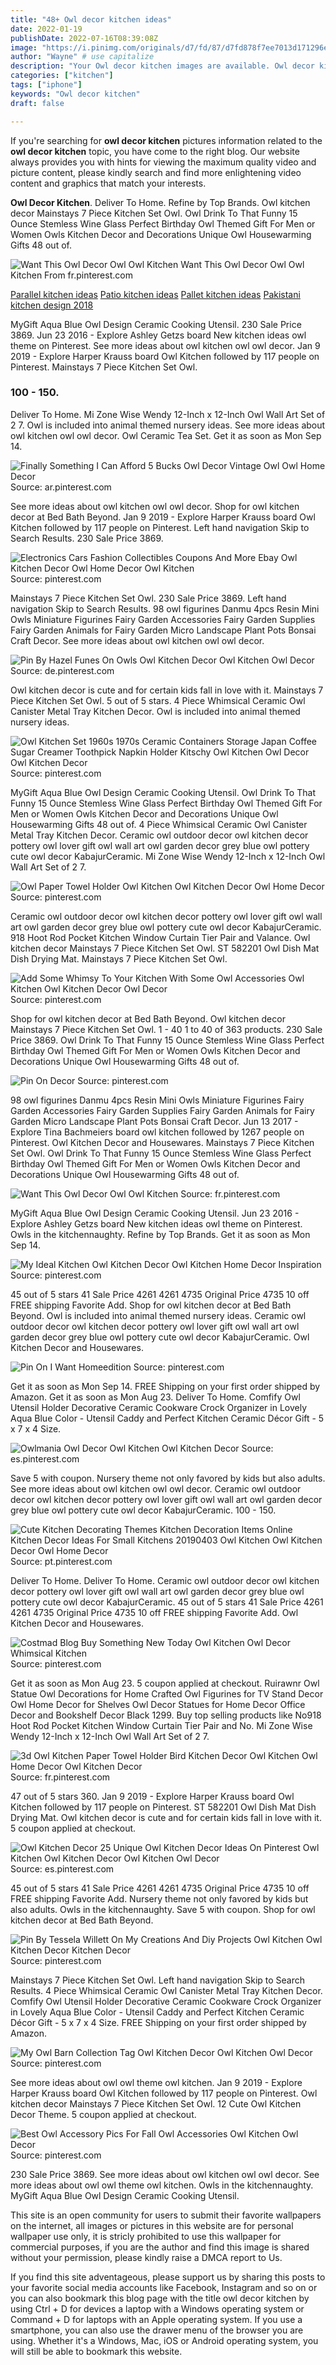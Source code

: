 ```yaml
---
title: "48+ Owl decor kitchen ideas"
date: 2022-01-19
publishDate: 2022-07-16T08:39:08Z
image: "https://i.pinimg.com/originals/d7/fd/87/d7fd878f7ee7013d171296e074c44299.jpg"
author: "Wayne" # use capitalize
description: "Your Owl decor kitchen images are available. Owl decor kitchen are a topic that is being searched for and liked by netizens now. You can Get the Owl decor kitchen files here. Find and Download all free photos."
categories: ["kitchen"]
tags: ["iphone"]
keywords: "Owl decor kitchen"
draft: false

---
```


If you're searching for **owl decor kitchen** pictures information related to the **owl decor kitchen** topic, you have come to the right  blog.  Our website always  provides you with  hints  for viewing  the maximum  quality video and picture  content, please kindly search and find more enlightening video content and graphics  that match your interests.

**Owl Decor Kitchen**. Deliver To Home. Refine by Top Brands. Owl kitchen decor Mainstays 7 Piece Kitchen Set Owl. Owl Drink To That Funny 15 Ounce Stemless Wine Glass Perfect Birthday Owl Themed Gift For Men or Women Owls Kitchen Decor and Decorations Unique Owl Housewarming Gifts 48 out of.

![Want This Owl Decor Owl Owl Kitchen](https://i.pinimg.com/originals/74/48/66/744866a6880f040b6efef74fa82fe6ae.jpg "Want This Owl Decor Owl Owl Kitchen")
Want This Owl Decor Owl Owl Kitchen From fr.pinterest.com

[Parallel kitchen ideas](/parallel-kitchen-ideas/)
[Patio kitchen ideas](/patio-kitchen-ideas/)
[Pallet kitchen ideas](/pallet-kitchen-ideas/)
[Pakistani kitchen design 2018](/pakistani-kitchen-design-2018/)

MyGift Aqua Blue Owl Design Ceramic Cooking Utensil. 230 Sale Price 3869. Jun 23 2016 - Explore Ashley Getzs board New kitchen ideas owl theme on Pinterest. See more ideas about owl kitchen owl owl decor. Jan 9 2019 - Explore Harper Krauss board Owl Kitchen followed by 117 people on Pinterest. Mainstays 7 Piece Kitchen Set Owl.

### 100 - 150.

Deliver To Home. Mi Zone Wise Wendy 12-Inch x 12-Inch Owl Wall Art Set of 2 7. Owl is included into animal themed nursery ideas. See more ideas about owl kitchen owl owl decor. Owl Ceramic Tea Set. Get it as soon as Mon Sep 14.


![Finally Something I Can Afford 5 Bucks Owl Decor Vintage Owl Owl Home Decor](https://i.pinimg.com/originals/25/9a/48/259a489ce38303502b468c7a8016e798.jpg "Finally Something I Can Afford 5 Bucks Owl Decor Vintage Owl Owl Home Decor")
Source: ar.pinterest.com

See more ideas about owl kitchen owl owl decor. Shop for owl kitchen decor at Bed Bath Beyond. Jan 9 2019 - Explore Harper Krauss board Owl Kitchen followed by 117 people on Pinterest. Left hand navigation Skip to Search Results. 230 Sale Price 3869.

![Electronics Cars Fashion Collectibles Coupons And More Ebay Owl Kitchen Decor Owl Home Decor Owl Kitchen](https://i.pinimg.com/originals/be/e0/9c/bee09cae44895ea1c7b11c4a614e9fe2.jpg "Electronics Cars Fashion Collectibles Coupons And More Ebay Owl Kitchen Decor Owl Home Decor Owl Kitchen")
Source: pinterest.com

Mainstays 7 Piece Kitchen Set Owl. 230 Sale Price 3869. Left hand navigation Skip to Search Results. 98 owl figurines Danmu 4pcs Resin Mini Owls Miniature Figurines Fairy Garden Accessories Fairy Garden Supplies Fairy Garden Animals for Fairy Garden Micro Landscape Plant Pots Bonsai Craft Decor. See more ideas about owl kitchen owl owl decor.

![Pin By Hazel Funes On Owls Owl Kitchen Decor Owl Kitchen Owl Decor](https://i.pinimg.com/originals/1d/fe/12/1dfe12a5c07fc05da83afa8c172bcaed.jpg "Pin By Hazel Funes On Owls Owl Kitchen Decor Owl Kitchen Owl Decor")
Source: de.pinterest.com

Owl kitchen decor is cute and for certain kids fall in love with it. Mainstays 7 Piece Kitchen Set Owl. 5 out of 5 stars. 4 Piece Whimsical Ceramic Owl Canister Metal Tray Kitchen Decor. Owl is included into animal themed nursery ideas.

![Owl Kitchen Set 1960s 1970s Ceramic Containers Storage Japan Coffee Sugar Creamer Toothpick Napkin Holder Kitschy Owl Kitchen Owl Decor Owl Kitchen Decor](https://i.pinimg.com/originals/5d/66/f6/5d66f6fcffce1155117290fe208b7d67.jpg "Owl Kitchen Set 1960s 1970s Ceramic Containers Storage Japan Coffee Sugar Creamer Toothpick Napkin Holder Kitschy Owl Kitchen Owl Decor Owl Kitchen Decor")
Source: pinterest.com

MyGift Aqua Blue Owl Design Ceramic Cooking Utensil. Owl Drink To That Funny 15 Ounce Stemless Wine Glass Perfect Birthday Owl Themed Gift For Men or Women Owls Kitchen Decor and Decorations Unique Owl Housewarming Gifts 48 out of. 4 Piece Whimsical Ceramic Owl Canister Metal Tray Kitchen Decor. Ceramic owl outdoor decor owl kitchen decor pottery owl lover gift owl wall art owl garden decor grey blue owl pottery cute owl decor KabajurCeramic. Mi Zone Wise Wendy 12-Inch x 12-Inch Owl Wall Art Set of 2 7.

![Owl Paper Towel Holder Owl Kitchen Owl Kitchen Decor Owl Home Decor](https://i.pinimg.com/originals/25/f0/3a/25f03ae8203ddd066096d1c7e5ffcdb2.jpg "Owl Paper Towel Holder Owl Kitchen Owl Kitchen Decor Owl Home Decor")
Source: pinterest.com

Ceramic owl outdoor decor owl kitchen decor pottery owl lover gift owl wall art owl garden decor grey blue owl pottery cute owl decor KabajurCeramic. 918 Hoot Rod Pocket Kitchen Window Curtain Tier Pair and Valance. Owl kitchen decor Mainstays 7 Piece Kitchen Set Owl. ST 582201 Owl Dish Mat Dish Drying Mat. Mainstays 7 Piece Kitchen Set Owl.

![Add Some Whimsy To Your Kitchen With Some Owl Accessories Owl Kitchen Owl Kitchen Decor Owl Decor](https://i.pinimg.com/originals/14/4c/17/144c173a58246df8a1346017311ad555.jpg "Add Some Whimsy To Your Kitchen With Some Owl Accessories Owl Kitchen Owl Kitchen Decor Owl Decor")
Source: pinterest.com

Shop for owl kitchen decor at Bed Bath Beyond. Owl kitchen decor Mainstays 7 Piece Kitchen Set Owl. 1 - 40 1 to 40 of 363 products. 230 Sale Price 3869. Owl Drink To That Funny 15 Ounce Stemless Wine Glass Perfect Birthday Owl Themed Gift For Men or Women Owls Kitchen Decor and Decorations Unique Owl Housewarming Gifts 48 out of.

![Pin On Decor](https://i.pinimg.com/originals/ef/36/e9/ef36e980fd301da123441a84734bef20.jpg "Pin On Decor")
Source: pinterest.com

98 owl figurines Danmu 4pcs Resin Mini Owls Miniature Figurines Fairy Garden Accessories Fairy Garden Supplies Fairy Garden Animals for Fairy Garden Micro Landscape Plant Pots Bonsai Craft Decor. Jun 13 2017 - Explore Tina Bachmeiers board owl kitchen followed by 1267 people on Pinterest. Owl Kitchen Decor and Housewares. Mainstays 7 Piece Kitchen Set Owl. Owl Drink To That Funny 15 Ounce Stemless Wine Glass Perfect Birthday Owl Themed Gift For Men or Women Owls Kitchen Decor and Decorations Unique Owl Housewarming Gifts 48 out of.

![Want This Owl Decor Owl Owl Kitchen](https://i.pinimg.com/originals/74/48/66/744866a6880f040b6efef74fa82fe6ae.jpg "Want This Owl Decor Owl Owl Kitchen")
Source: fr.pinterest.com

MyGift Aqua Blue Owl Design Ceramic Cooking Utensil. Jun 23 2016 - Explore Ashley Getzs board New kitchen ideas owl theme on Pinterest. Owls in the kitchennaughty. Refine by Top Brands. Get it as soon as Mon Sep 14.

![My Ideal Kitchen Owl Kitchen Decor Owl Kitchen Home Decor Inspiration](https://i.pinimg.com/originals/8a/da/31/8ada31762cfc9a91d7e93124feda914e.jpg "My Ideal Kitchen Owl Kitchen Decor Owl Kitchen Home Decor Inspiration")
Source: pinterest.com

45 out of 5 stars 41 Sale Price 4261 4261 4735 Original Price 4735 10 off FREE shipping Favorite Add. Shop for owl kitchen decor at Bed Bath Beyond. Owl is included into animal themed nursery ideas. Ceramic owl outdoor decor owl kitchen decor pottery owl lover gift owl wall art owl garden decor grey blue owl pottery cute owl decor KabajurCeramic. Owl Kitchen Decor and Housewares.

![Pin On I Want Homeedition](https://i.pinimg.com/originals/75/67/6c/75676cbb1ea876a7aa054a09c8f29eae.jpg "Pin On I Want Homeedition")
Source: pinterest.com

Get it as soon as Mon Sep 14. FREE Shipping on your first order shipped by Amazon. Get it as soon as Mon Aug 23. Deliver To Home. Comfify Owl Utensil Holder Decorative Ceramic Cookware Crock Organizer in Lovely Aqua Blue Color - Utensil Caddy and Perfect Kitchen Ceramic Décor Gift - 5 x 7 x 4 Size.

![Owlmania Owl Decor Owl Kitchen Owl Kitchen Decor](https://i.pinimg.com/originals/41/8f/25/418f25e3c3059249225d4052ef5d7ab6.jpg "Owlmania Owl Decor Owl Kitchen Owl Kitchen Decor")
Source: es.pinterest.com

Save 5 with coupon. Nursery theme not only favored by kids but also adults. See more ideas about owl kitchen owl owl decor. Ceramic owl outdoor decor owl kitchen decor pottery owl lover gift owl wall art owl garden decor grey blue owl pottery cute owl decor KabajurCeramic. 100 - 150.

![Cute Kitchen Decorating Themes Kitchen Decoration Items Online Kitchen Decor Ideas For Small Kitchens 20190403 Owl Kitchen Owl Kitchen Decor Owl Home Decor](https://i.pinimg.com/564x/c0/a1/4b/c0a14b4909a17a98601ba314f5b24f04.jpg "Cute Kitchen Decorating Themes Kitchen Decoration Items Online Kitchen Decor Ideas For Small Kitchens 20190403 Owl Kitchen Owl Kitchen Decor Owl Home Decor")
Source: pt.pinterest.com

Deliver To Home. Deliver To Home. Ceramic owl outdoor decor owl kitchen decor pottery owl lover gift owl wall art owl garden decor grey blue owl pottery cute owl decor KabajurCeramic. 45 out of 5 stars 41 Sale Price 4261 4261 4735 Original Price 4735 10 off FREE shipping Favorite Add. Owl Kitchen Decor and Housewares.

![Costmad Blog Buy Something New Today Owl Kitchen Owl Decor Whimsical Kitchen](https://i.pinimg.com/736x/60/4e/b6/604eb652169d5cf7d82c94c7e9536e0b--owl-kitchen-kitchen-sets.jpg "Costmad Blog Buy Something New Today Owl Kitchen Owl Decor Whimsical Kitchen")
Source: pinterest.com

Get it as soon as Mon Aug 23. 5 coupon applied at checkout. Ruirawnr Owl Statue Owl Decorations for Home Crafted Owl Figurines for TV Stand Decor Owl Home Decor for Shelves Owl Decor Statues for Home Decor Office Decor and Bookshelf Decor Black 1299. Buy top selling products like No918 Hoot Rod Pocket Kitchen Window Curtain Tier Pair and No. Mi Zone Wise Wendy 12-Inch x 12-Inch Owl Wall Art Set of 2 7.

![3d Owl Kitchen Paper Towel Holder Bird Kitchen Decor Owl Kitchen Owl Home Decor Owl Kitchen Decor](https://i.pinimg.com/originals/d7/ff/fa/d7fffa3657857e6d2e15e9717be7359b.jpg "3d Owl Kitchen Paper Towel Holder Bird Kitchen Decor Owl Kitchen Owl Home Decor Owl Kitchen Decor")
Source: fr.pinterest.com

47 out of 5 stars 360. Jan 9 2019 - Explore Harper Krauss board Owl Kitchen followed by 117 people on Pinterest. ST 582201 Owl Dish Mat Dish Drying Mat. Owl kitchen decor is cute and for certain kids fall in love with it. 5 coupon applied at checkout.

![Owl Kitchen Decor 25 Unique Owl Kitchen Decor Ideas On Pinterest Owl Kitchen Owl Kitchen Decor Owl Kitchen Owl Decor](https://i.pinimg.com/originals/1c/44/e1/1c44e115330b9346b1b3e9d7c775f0f4.jpg "Owl Kitchen Decor 25 Unique Owl Kitchen Decor Ideas On Pinterest Owl Kitchen Owl Kitchen Decor Owl Kitchen Owl Decor")
Source: es.pinterest.com

45 out of 5 stars 41 Sale Price 4261 4261 4735 Original Price 4735 10 off FREE shipping Favorite Add. Nursery theme not only favored by kids but also adults. Owls in the kitchennaughty. Save 5 with coupon. Shop for owl kitchen decor at Bed Bath Beyond.

![Pin By Tessela Willett On My Creations And Diy Projects Owl Kitchen Owl Kitchen Decor Kitchen Decor](https://i.pinimg.com/originals/97/4a/53/974a531d0c67328bcb2bc81332c1f0b4.jpg "Pin By Tessela Willett On My Creations And Diy Projects Owl Kitchen Owl Kitchen Decor Kitchen Decor")
Source: pinterest.com

Mainstays 7 Piece Kitchen Set Owl. Left hand navigation Skip to Search Results. 4 Piece Whimsical Ceramic Owl Canister Metal Tray Kitchen Decor. Comfify Owl Utensil Holder Decorative Ceramic Cookware Crock Organizer in Lovely Aqua Blue Color - Utensil Caddy and Perfect Kitchen Ceramic Décor Gift - 5 x 7 x 4 Size. FREE Shipping on your first order shipped by Amazon.

![My Owl Barn Collection Tag Owl Kitchen Decor Owl Kitchen Owl Decor](https://i.pinimg.com/originals/0b/3d/2e/0b3d2e6797aee14c782458ccea5fce38.jpg "My Owl Barn Collection Tag Owl Kitchen Decor Owl Kitchen Owl Decor")
Source: pinterest.com

See more ideas about owl owl theme owl kitchen. Jan 9 2019 - Explore Harper Krauss board Owl Kitchen followed by 117 people on Pinterest. Owl kitchen decor Mainstays 7 Piece Kitchen Set Owl. 12 Cute Owl Kitchen Decor Theme. 5 coupon applied at checkout.

![Best Owl Accessory Pics For Fall Owl Accessories Owl Kitchen Owl Decor](https://i.pinimg.com/originals/d7/fd/87/d7fd878f7ee7013d171296e074c44299.jpg "Best Owl Accessory Pics For Fall Owl Accessories Owl Kitchen Owl Decor")
Source: pinterest.com

230 Sale Price 3869. See more ideas about owl kitchen owl owl decor. See more ideas about owl owl theme owl kitchen. Owls in the kitchennaughty. MyGift Aqua Blue Owl Design Ceramic Cooking Utensil.

This site is an open community for users to submit their favorite wallpapers on the internet, all images or pictures in this website are for personal wallpaper use only, it is stricly prohibited to use this wallpaper for commercial purposes, if you are the author and find this image is shared without your permission, please kindly raise a DMCA report to Us.

If you find this site adventageous, please support us by sharing this posts to your favorite social media accounts like Facebook, Instagram and so on or you can also bookmark this blog page with the title owl decor kitchen by using Ctrl + D for devices a laptop with a Windows operating system or Command + D for laptops with an Apple operating system. If you use a smartphone, you can also use the drawer menu of the browser you are using. Whether it's a Windows, Mac, iOS or Android operating system, you will still be able to bookmark this website.
